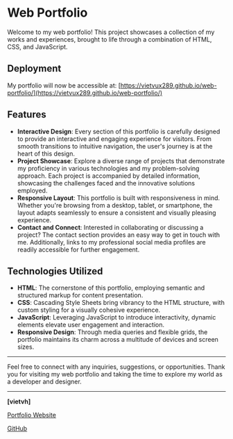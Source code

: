 # Web Portfolio

Welcome to my web portfolio! This project showcases a collection of my works and experiences, brought to life through a combination of HTML, CSS, and JavaScript.

## Deployment

My portfolio will now be accessible at: [https://vietvux289.github.io/web-portfolio/](https://vietvux289.github.io/web-portfolio/)

## Features

- **Interactive Design**: Every section of this portfolio is carefully designed to provide an interactive and engaging experience for visitors. From smooth transitions to intuitive navigation, the user's journey is at the heart of this design.
- **Project Showcase**: Explore a diverse range of projects that demonstrate my proficiency in various technologies and my problem-solving approach. Each project is accompanied by detailed information, showcasing the challenges faced and the innovative solutions employed.
- **Responsive Layout**: This portfolio is built with responsiveness in mind. Whether you're browsing from a desktop, tablet, or smartphone, the layout adapts seamlessly to ensure a consistent and visually pleasing experience.
- **Contact and Connect**: Interested in collaborating or discussing a project? The contact section provides an easy way to get in touch with me. Additionally, links to my professional social media profiles are readily accessible for further engagement.

## Technologies Utilized

- **HTML**: The cornerstone of this portfolio, employing semantic and structured markup for content presentation.
- **CSS**: Cascading Style Sheets bring vibrancy to the HTML structure, with custom styling for a visually cohesive experience.
- **JavaScript**: Leveraging JavaScript to introduce interactivity, dynamic elements elevate user engagement and interaction.
- **Responsive Design**: Through media queries and flexible grids, the portfolio maintains its charm across a multitude of devices and screen sizes.

---

Feel free to connect with any inquiries, suggestions, or opportunities. Thank you for visiting my web portfolio and taking the time to explore my world as a developer and designer.

---

**[vietvh]**

[Portfolio Website](https://vietvux289.github.io/web-portfolio/)

[GitHub](https://github.com/vietvux289)
